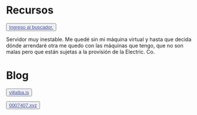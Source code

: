 # Recursos


<button class="button buttom1"><a href="https://tnl.ministerio.mt.eu.org/recoll/" style="color: #3f50aa">Ingreso al buscador.</a></button>
				
Servidor muy inestable. Me quedé sin mi máquina virtual y hasta que decida dónde arrendaré otra me quedo con las máquinas que tengo, que no son malas pero que están sujetas a la provisión de la Electric. Co.
				
# Blog
				
<button class="button buttom1"><a style="color: #3f50aa" href="https://blog.villalba.is/">villalba.is</a></button>

<button class="button buttom1"><a style="color: #3f50aa" href="https://0007407.xyz/">0007407.xyz</a></button>
